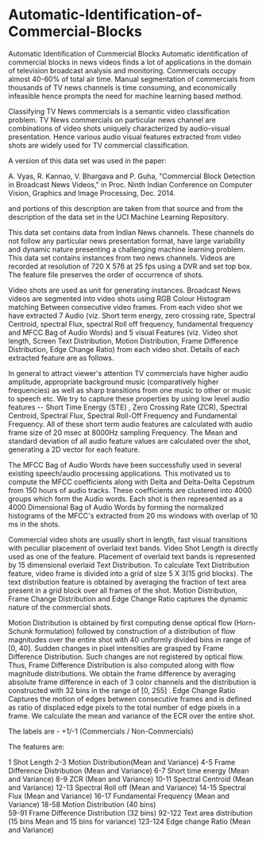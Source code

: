 # Automatic-Identification-of-Commercial-Blocks
Automatic Identification of Commercial Blocks
Automatic identification of commercial blocks in news videos finds a lot of applications in the domain of television broadcast analysis and monitoring. Commercials occupy almost 40-60% of total air time. Manual segmentation of commercials from thousands of TV news channels is time consuming, and economically infeasible hence prompts the need for machine learning based method. 

Classifying TV News commercials is a semantic video classification problem. TV News commercials on particular news channel are combinations of video shots uniquely characterized by audio-visual presentation. Hence various audio visual features extracted from video shots are widely used for TV commercial classification. 

A version of this data set was used in the paper:

A. Vyas, R. Kannao, V. Bhargava and P. Guha, "Commercial Block Detection in Broadcast News Videos," in Proc. Ninth Indian Conference on Computer Vision, Graphics and Image Processing, Dec. 2014.

and portions of this description are taken from that source and from the description of the data set in the UCI Machine Learning Repository.

This data set contains data from Indian News channels.  These channels do not follow any particular news presentation format, have large variability and dynamic nature presenting a challenging machine learning problem. This data set contains instances from two news channels. Videos are recorded at resolution of 720 X 576 at 25 fps using a DVR and set top box. The feature file preserves the order of occurrence of shots.

Video shots are used as unit for generating instances. Broadcast News videos are segmented into video shots using RGB Colour Histogram matching Between consecutive video frames. From each video shot we have extracted 7 Audio (viz. Short term energy, zero crossing rate, Spectral Centroid, spectral Flux, spectral Roll off frequency, fundamental frequency and MFCC Bag of Audio Words) and 5 visual Features (viz. Video shot length, Screen Text Distribution, Motion Distribution, Frame Difference Distribution, Edge Change Ratio) from each video shot. Details of each extracted feature are as follows. 

In general to attract viewer's attention TV commercials have higher audio amplitude, appropriate background music (comparatively higher frequencies) as well as sharp transitions from one music to other or music to speech etc. We try to capture these properties by using low level audio features -- Short Time Energy (STE) , Zero Crossing Rate (ZCR), Spectral Centroid, Spectral Flux, Spectral Roll-Off Frequency and Fundamental Frequency. All of these short term audio features are calculated with audio frame size of 20 msec at 8000Hz sampling Frequency. The Mean and standard deviation of all audio feature values are calculated over the shot, generating a 2D vector for each feature. 

The MFCC Bag of Audio Words have been successfully used in several existing speech/audio processing applications. This motivated us to compute the MFCC coefficients along with Delta and Delta-Delta Cepstrum from 150 hours of audio tracks. These coefficients are clustered into 4000 groups which form the Audio words. Each shot is then represented as a 4000 Dimensional Bag of Audio Words by forming the normalized histograms of the MFCC's extracted from 20 ms windows with overlap of 10 ms in the shots. 

Commercial video shots are usually short in length, fast visual transitions with peculiar placement of overlaid text bands. Video Shot Length is directly used as one of the feature. Placement of overlaid text bands is represented by 15 dimensional overlaid Text Distribution. To calculate Text Distribution feature, video frame is divided into a grid of size 5 X 3(15 grid blocks). The text distribution feature is obtained by averaging the fraction of text area present in a grid block over all frames of the shot. Motion Distribution, Frame Change Distribution and Edge Change Ratio captures the dynamic nature of the commercial shots. 

Motion Distribution is obtained by first computing dense optical flow (Horn-Schunk formulation) followed by construction of a distribution of flow magnitudes over the entire shot with 40 uniformly divided bins in range of [0, 40]. Sudden changes in pixel intensities are grasped by Frame Difference Distribution. Such changes are not registered by optical flow. Thus, Frame Difference Distribution is also computed along with flow magnitude distributions. We obtain the frame difference by averaging absolute frame difference in each of 3 color channels and the distribution is constructed with 32 bins in the range of [0, 255] . Edge Change Ratio Captures the motion of edges between consecutive frames and is defined as ratio of displaced edge pixels to the total number of edge pixels in a frame. We calculate the mean and variance of the ECR over the entire shot. 

The labels are - +1/-1 (Commercials / Non-Commercials) 

The features are:

1 Shot Length 
2-3 Motion Distribution(Mean and Variance) 
4-5 Frame Difference Distribution (Mean and Variance) 
6-7 Short time energy (Mean and Variance) 
8-9 ZCR (Mean and Variance) 
10-11 Spectral Centroid (Mean and Variance) 
12-13 Spectral Roll off (Mean and Variance) 
14-15 Spectral Flux (Mean and Variance) 
16-17 Fundamental Frequency (Mean and Variance) 
18-58 Motion Distribution (40 bins)  
59-91 Frame Difference Distribution (32 bins)
92-122 Text area distribution (15 bins Mean and 15 bins for variance) 
123-124 Edge change Ratio (Mean and Variance) 
